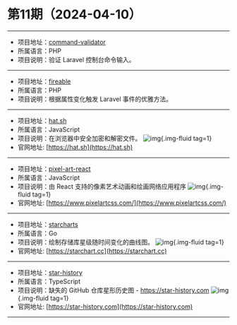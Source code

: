 # 第11期（2024-04-10）

---
- 项目地址：[command-validator](https://github.com/cerbero90/command-validator)
- 所属语言：PHP
- 项目说明：验证 Laravel 控制台命令输入。
---
- 项目地址：[fireable](https://github.com/envant/fireable)
- 所属语言：PHP
- 项目说明：根据属性变化触发 Laravel 事件的优雅方法。
---
- 项目地址：[hat.sh](https://github.com/sh-dv/hat.sh)
- 所属语言：JavaScript
- 项目说明：在浏览器中安全加密和解密文件。
![img](https://mirror.ghproxy.com/https://raw.githubusercontent.com/xiaoxuan6/weekly/main/docs/static/images/2024-04-10/1712742267.png){.img-fluid tag=1}
- 官网地址: [https://hat.sh](https://hat.sh)
---
- 项目地址：[pixel-art-react](https://github.com/jvalen/pixel-art-react)
- 所属语言：JavaScript
- 项目说明：由 React 支持的像素艺术动画和绘画网络应用程序
![img](https://mirror.ghproxy.com/https://raw.githubusercontent.com/xiaoxuan6/weekly/main/docs/static/images/2024-04-10/1712758691.png){.img-fluid tag=1}
- 官网地址: [https://www.pixelartcss.com/](https://www.pixelartcss.com/)
---
- 项目地址：[starcharts](https://github.com/caarlos0/starcharts)
- 所属语言：Go
- 项目说明：绘制存储库星级随时间变化的曲线图。
![img](https://mirror.ghproxy.com/https://raw.githubusercontent.com/xiaoxuan6/weekly/main/docs/static/images/2024-04-10/1712759119.png){.img-fluid tag=1}
- 官网地址: [https://starchart.cc](https://starchart.cc)
---
- 项目地址：[star-history](https://github.com/star-history/star-history)
- 所属语言：TypeScript
- 项目说明：缺失的 GitHub 仓库星形历史图 - https://star-history.com
![img](https://mirror.ghproxy.com/https://raw.githubusercontent.com/xiaoxuan6/weekly/main/docs/static/images/2024-04-10/1712760916.png){.img-fluid tag=1}
- 官网地址: [https://star-history.com](https://star-history.com)
---
